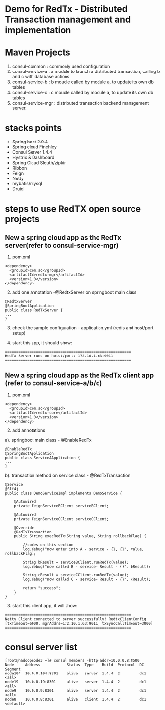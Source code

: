 # Demo for RedTx - Distributed Transaction management and implementation

# Maven Projects
1. consul-common      :  commonly used configuration
2. consul-service-a   :  a module to launch a distributed transaction, calling b and c with database actions
3. consul-service-b   :  b moudle called by module a, to update its own db tables
4. consul-service-c   :  c moudle called by module a, to update its own db tables
5. consul-service-mgr :  distributed transaction backend management server.


# stacks points
* Spring boot 2.0.4
* Spring cloud Finchley
* Consul Server 1.4.4
* Hystrix & Dashboard
* Spring Cloud Sleuth/zipkin  
* Ribbon 
* Feign
* Netty
* mybatis/mysql
* Druid

# steps to use RedTX open source projects

## New a spring cloud app as the RedTx server(refer to consul-service-mgr)
1. pom.xml
```
<dependency>
  <groupId>com.sc</groupId>
  <artifactId>redtx-mgr</artifactId>
  <version>1.0</version>
</dependency>
```
2. add one annotation -@RedtxServer on springboot main class
```
@RedtxServer
@SpringBootApplication
public class RedTxServer {
...
}
```

3. check the sample configuration - application.yml (redis and host/port setup)

4. start this app, it should show:
```
=========================================================
RedTx Server runs on hotst/port: 172.10.1.63:9011 
=========================================================
``` 

## New a spring cloud app as the RedTx client app (refer to consul-service-a/b/c)
1. pom.xml
```
<dependency>
  <groupId>com.sc</groupId>
  <artifactId>redtx-core</artifactId>
  <version>1.0</version>
</dependency>
```

2. add annotations

a). springboot main class - @EnableRedTx
```
@EnableRedTx
@SpringBootApplication
public class ServiceAApplication {
...
}
```
b). transaction method on service class - @RedTxTransaction
```
@Service
@Slf4j
public class DemoServiceImpl implements DemoService {
 
	@Autowired
	private FeignServiceBClient serviceBClient;
	
	@Autowired
	private FeignServiceCClient serviceCClient;

	@Override
	@RedTxTransaction
	public String execRedTx(String value, String rollbackFlag) {
		
		//codes on this section
		log.debug("now enter into A - service - {}, {}", value, rollbackFlag);
		
		String bResult = serviceBClient.runRedTx(value);		
		log.debug("now called B - service- Result - {}", bResult);
		
		String cResult = serviceCClient.runRedTx(value);
		log.debug("now called C - service- Result - {}", cResult);
	 
		return "success";
	}
}
```

3. start this client app, it will show:
```
=========================================================
Netty Client connected to server successfully! RedtxClientConfig [txTimeout=6000, mgrAddrs=172.10.1.63:9011, txSyncCallTimeout=3000]
=========================================================
```



# consul server list
```
[root@hadoopnode3 ~]# consul members -http-addr=10.0.0.8:8500
Node     Address            Status  Type    Build  Protocol  DC   Segment
node104  10.0.0.104:8301    alive   server  1.4.4  2         dc1  <all>
node19   10.0.0.19:8301     alive   server  1.4.4  2         dc1  <all>
node9    10.0.0.9:8301      alive   server  1.4.4  2         dc1  <all>
node8    10.0.0.8:8301      alive   client  1.4.4  2         dc1  <default>
```